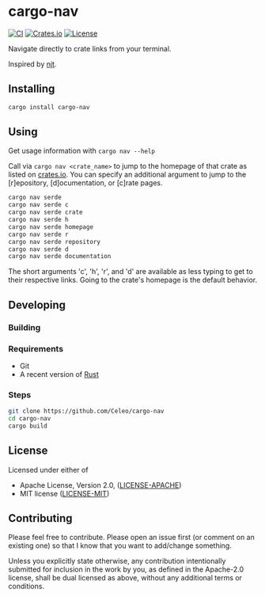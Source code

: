 # cargo-nav

[![CI](https://github.com/Celeo/cargo-nav/actions/workflows/ci.yml/badge.svg)](https://github.com/Celeo/cargo-nav/actions/workflows/ci.yml)
[![Crates.io](https://img.shields.io/crates/v/cargo-nav.svg)](https://crates.io/crates/cargo-nav)
[![License](https://img.shields.io/crates/l/cargo-nav)](https://github.com/Celeo/cargo-nav/blob/master/Cargo.toml#L10)

Navigate directly to crate links from your terminal.

Inspired by [njt](https://github.com/kachkaev/njt).

## Installing

```sh
cargo install cargo-nav
```

## Using

Get usage information with `cargo nav --help`

Call via `cargo nav <crate_name>` to jump to the homepage of that crate as listed on [crates.io](https://crates.io/). You can specify an additional argument to jump to the [r]epository, [d]ocumentation, or [c]rate pages.

```sh
cargo nav serde
cargo nav serde c
cargo nav serde crate
cargo nav serde h
cargo nav serde homepage
cargo nav serde r
cargo nav serde repository
cargo nav serde d
cargo nav serde documentation
```

The short arguments 'c', 'h', 'r', and 'd' are available as less typing to get to their respective links. Going to the crate's homepage is the default behavior.

## Developing

### Building

### Requirements

* Git
* A recent version of [Rust](https://www.rust-lang.org/tools/install)

### Steps

```sh
git clone https://github.com/Celeo/cargo-nav
cd cargo-nav
cargo build
```

## License

Licensed under either of

* Apache License, Version 2.0, ([LICENSE-APACHE](LICENSE-APACHE))
* MIT license ([LICENSE-MIT](LICENSE-MIT))

## Contributing

Please feel free to contribute. Please open an issue first (or comment on an existing one) so that I know that you want to add/change something.

Unless you explicitly state otherwise, any contribution intentionally submitted for inclusion in the work by you, as defined in the Apache-2.0 license,
shall be dual licensed as above, without any additional terms or conditions.
